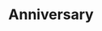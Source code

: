 ---
title: "Anniversary"
seo_title: "Anniversary - Eclipse IoT"
description: "Eclipse IoT is home to the production of quality open source components that our members and ecosystem use to build IoT devices, IoT gateways, Edge nodes and IoT Cloud backends."
keywords: ["Eclipse IoT", "IoT Gateways", "cloud backends", "open source software", "anniversary"]
headline: ""
custom_jumbotron: "<h1 class='text-center padding-bottom-30'>Celebrate 10 Years of the<br><span class='orange'>IoT Working Group</span></h1>"
content_classes: "padding-top-50"
hide_sidebar: true
hide_page_title: true
header_wrapper_class: "header-alternate-bg-img-3"
---